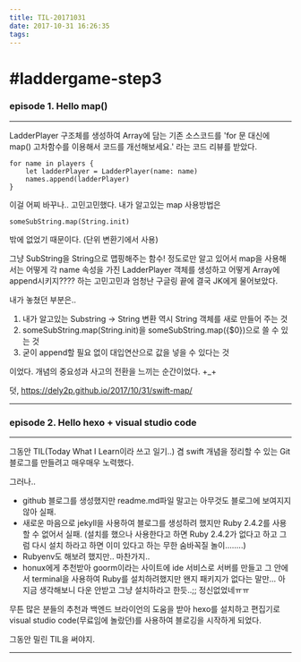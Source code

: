 ```yaml
---
title: TIL-20171031
date: 2017-10-31 16:26:35
tags: 
---
```


# #laddergame-step3

### episode 1. Hello map()

---

LadderPlayer 구조체를 생성하여 Array에 담는 기존 소스코드를
'for 문 대신에 map() 고차함수를 이용해서 코드를 개선해보세요.'
라는 코드 리뷰를 받았다.

```
for name in players {
    let ladderPlayer = LadderPlayer(name: name)
    names.append(ladderPlayer)
}
```

이걸 어찌 바꾸나.. 고민고민했다.
내가 알고있는 map 사용방법은

```
someSubString.map(String.init)
```

밖에 없었기 때문이다. (단위 변환기에서 사용)

그냥 SubString을 String으로 맵핑해주는 함수! 정도로만 알고 있어서
map을 사용해서는 어떻게 각 name 속성을 가진 LadderPlayer 객체를 생성하고
어떻게 Array에 append시키지????
하는 고민고민과 엄청난 구글링 끝에 결국 JK에게 물어보았다.

내가 놓쳤던 부분은..
1. 내가 알고있는 Substring -> String 변환 역시 String 객체를 새로 만들어 주는 것
2. someSubString.map(String.init)을 someSubString.map({$0})으로 쓸 수 있는 것
3. 굳이 append할 필요 없이 대입연산으로 값을 넣을 수 있다는 것

이었다.
개념의 중요성과 사고의 전환을 느끼는 순간이었다. +_+

덧, https://dely2p.github.io/2017/10/31/swift-map/

---

### episode 2. Hello hexo + visual studio code

---

그동안 TIL(Today What I Learn이라 쓰고 일기..) 겸 swift 개념을 정리할 수 있는
Git 블로그를 만들려고 매우매우 노력했다.

그러나..
- github 블로그를 생성했지만 readme.md파일 말고는 아무것도 블로그에 보여지지 않아 실패.
- 새로운 마음으로 jekyll을 사용하여 블로그를 생성하려 했지만 Ruby 2.4.2를 사용할 수 없어서 실패.
(설치를 했으나 사용한다고 하면 Ruby 2.4.2가 없다고 하고 그럼 다시 설치 하라고 하면 이미 있다고 하는
무한 숨바꼭질 놀이........)
- Rubyenv도 해보려 했지만.. 마찬가지..
- honux에게 추천받아 goorm이라는 사이트에 ide 서비스로 서버를 만들고 그 안에서 terminal을 사용하여
Ruby를 설치하려했지만 왠지 패키지가 없다는 말만... 아 지금 생각해보니 다운 안받고 그냥 설치하라고 한듯..;;
정신없었네ㅠㅠ

무튼 많은 분들의 추천과 백엔드 브라이언의 도움을 받아 hexo를 설치하고 편집기로 visual studio code(무료임에 놀랐던)를 사용하여 블로깅을 시작하게 되었다.

그동안 밀린 TIL을 써야지.

---